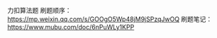 力扣算法题
刷题顺序：https://mp.weixin.qq.com/s/GOOgO5Wp48jM9jSPzqJwOQ
刷题笔记：https://www.mubu.com/doc/6nPuWLy1KPP